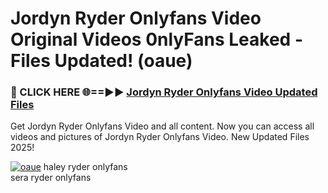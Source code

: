 # Jordyn Ryder Onlyfans Video Original Videos 0nlyFans Leaked - Files Updated! (oaue)

<h3>🔴 CLICK HERE 🌐==►► <a href="https://tinyurl.com/brd5kh86" rel="nofollow">Jordyn Ryder Onlyfans Video Updated Files</a></h3>

Get Jordyn Ryder Onlyfans Video and all content. Now you can access all videos and pictures of Jordyn Ryder Onlyfans Video. New Updated Files 2025!

[![oaue](https://i.imgur.com/K7sEzmb.gif)](https://tinyurl.com/brd5kh86)
haley ryder onlyfans<br>
sera ryder onlyfans